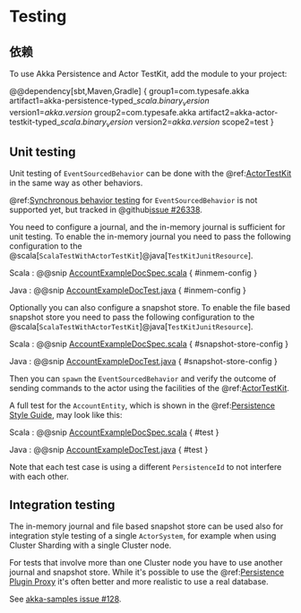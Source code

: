 # Testing

## 依赖

To use Akka Persistence and Actor TestKit, add the module to your project:

@@dependency[sbt,Maven,Gradle] {
  group1=com.typesafe.akka
  artifact1=akka-persistence-typed_$scala.binary_version$
  version1=$akka.version$
  group2=com.typesafe.akka
  artifact2=akka-actor-testkit-typed_$scala.binary_version$
  version2=$akka.version$
  scope2=test
}

## Unit testing

Unit testing of `EventSourcedBehavior` can be done with the @ref:[ActorTestKit](testing-async.md)
in the same way as other behaviors.

@ref:[Synchronous behavior testing](testing-sync.md) for `EventSourcedBehavior` is not supported yet, but
tracked in @github[issue #26338](#23712).

You need to configure a journal, and the in-memory journal is sufficient for unit testing. To enable the
in-memory journal you need to pass the following configuration to the @scala[`ScalaTestWithActorTestKit`]@java[`TestKitJunitResource`].

Scala
:  @@snip [AccountExampleDocSpec.scala](/akka-cluster-sharding-typed/src/test/scala/docs/akka/cluster/sharding/typed/AccountExampleDocSpec.scala) { #inmem-config }

Java
:  @@snip [AccountExampleDocTest.java](/akka-cluster-sharding-typed/src/test/java/jdocs/akka/cluster/sharding/typed/AccountExampleDocTest.java) { #inmem-config } 

Optionally you can also configure a snapshot store. To enable the file based snapshot store you need to pass the
following configuration to the @scala[`ScalaTestWithActorTestKit`]@java[`TestKitJunitResource`].

Scala
:  @@snip [AccountExampleDocSpec.scala](/akka-cluster-sharding-typed/src/test/scala/docs/akka/cluster/sharding/typed/AccountExampleDocSpec.scala) { #snapshot-store-config }

Java
:  @@snip [AccountExampleDocTest.java](/akka-cluster-sharding-typed/src/test/java/jdocs/akka/cluster/sharding/typed/AccountExampleDocTest.java) { #snapshot-store-config }

Then you can `spawn` the `EventSourcedBehavior` and verify the outcome of sending commands to the actor using
the facilities of the @ref:[ActorTestKit](testing-async.md).

A full test for the `AccountEntity`, which is shown in the @ref:[Persistence Style Guide](persistence-style.md), may look like this:

Scala
:  @@snip [AccountExampleDocSpec.scala](/akka-cluster-sharding-typed/src/test/scala/docs/akka/cluster/sharding/typed/AccountExampleDocSpec.scala) { #test }

Java
:  @@snip [AccountExampleDocTest.java](/akka-cluster-sharding-typed/src/test/java/jdocs/akka/cluster/sharding/typed/AccountExampleDocTest.java) { #test }  

Note that each test case is using a different `PersistenceId` to not interfere with each other.

## Integration testing

The in-memory journal and file based snapshot store can be used also for integration style testing of a single
`ActorSystem`, for example when using Cluster Sharding with a single Cluster node.

For tests that involve more than one Cluster node you have to use another journal and snapshot store.
While it's possible to use the @ref:[Persistence Plugin Proxy](../persistence-plugins.md#persistence-plugin-proxy)
it's often better and more realistic to use a real database.

See [akka-samples issue #128](https://github.com/akka/akka-samples/issues/128).    
